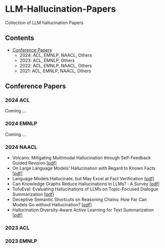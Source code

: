 # LLM-Hallucination-Papers
Collection of LLM hallucination Papers

## Contents
- [Conference Papers](##Conference-Papers)
	- 2024: ACL, EMNLP, NAACL, Others
	- 2023: ACL, EMNLP, Others
	- 2022: ACL, EMNLP, NAACL, Others
	- 2021: ACL, EMNLP, NAACL, Others
## Conference Papers
### 2024 ACL
Coming ...
### 2024 EMNLP
Coming ...
### 2024 NAACL
- Volcano: Mitigating Multimodal Hallucination through Self-Feedback Guided Revision [[pdf]](https://aclanthology.org/2024.naacl-long.23/)
- On Large Language Models’ Hallucination with Regard to Known Facts [[pdf]](https://aclanthology.org/2024.naacl-long.60/)
- Language Models Hallucinate, but May Excel at Fact Verification [[pdf]](https://aclanthology.org/2024.naacl-long.62/)
- Can Knowledge Graphs Reduce Hallucinations in  LLMs? : A Survey [[pdf]](https://aclanthology.org/2024.naacl-long.219/)
- TofuEval: Evaluating Hallucinations of  LLMs on Topic-Focused Dialogue Summarization [[pdf]](https://aclanthology.org/2024.naacl-long.251/)
- Deceptive Semantic Shortcuts on Reasoning Chains: How Far Can Models Go without Hallucination? [[pdf]](https://aclanthology.org/2024.naacl-long.424/)
- Hallucination Diversity-Aware Active Learning for Text Summarization [[pdf]](https://aclanthology.org/2024.naacl-long.479/)
### 2023 ACL

### 2023 EMNLP


<!--stackedit_data:
eyJoaXN0b3J5IjpbNjUxNDA2NTksMTIwMzczMTEyMiwyMDM2ND
A4MTAsNzI5Njc0ODQwLC04ODcyMTUyNDAsMjA5NDI4NzAxNiwt
OTUzNTc2NTAyLC02NjY0MDM3MzMsOTI3Nzk3MTE4LDIxMjAwND
IxNTAsLTUxMTc3ODY0OSwyMDQ5OTIxNDkzLC00ODA3ODk5NzIs
LTExMTg1OTcyOTZdfQ==
-->